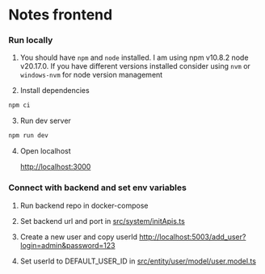 # Notes frontend

### Run locally

1. You should have `npm` and `node` installed. I am using npm v10.8.2 node v20.17.0.
   If you have different versions installed consider using `nvm` or `windows-nvm` for node version management

2. Install dependencies

```bash
npm ci
```

3. Run dev server

```bash
npm run dev
```

4. Open localhost

   [http://localhost:3000](http://localhost:3000)

### Connect with backend and set env variables

1. Run backend repo in docker-compose

2. Set backend url and port in [src/system/initApis.ts](src/system/initApis.ts)

3. Create a new user and copy userId [http://localhost:5003/add_user?login=admin&password=123](http://localhost:5003/add_user?login=admin&password=123)

4. Set userId to DEFAULT_USER_ID in [src/entity/user/model/user.model.ts](src/entity/user/model/user.model.ts)
